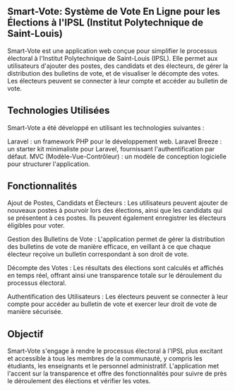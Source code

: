 ## Smart-Vote: Système de Vote En Ligne pour les Élections à l'IPSL (Institut Polytechnique de Saint-Louis)
Smart-Vote est une application web conçue pour simplifier le processus électoral à l'Institut Polytechnique de Saint-Louis (IPSL). Elle permet aux utilisateurs d'ajouter des postes, des candidats et des électeurs, de gérer la distribution des bulletins de vote, et de visualiser le décompte des votes. Les électeurs peuvent se connecter à leur compte et accéder au bulletin de vote.

## Technologies Utilisées
Smart-Vote a été développé en utilisant les technologies suivantes :

Laravel : un framework PHP pour le développement web.
Laravel Breeze : un starter kit minimaliste pour Laravel, fournissant l'authentification par défaut.
MVC (Modèle-Vue-Contrôleur) : un modèle de conception logicielle pour structurer l'application.
## Fonctionnalités
Ajout de Postes, Candidats et Électeurs : Les utilisateurs peuvent ajouter de nouveaux postes à pourvoir lors des élections, ainsi que les candidats qui se présentent à ces postes. Ils peuvent également enregistrer les électeurs éligibles pour voter.

Gestion des Bulletins de Vote : L'application permet de gérer la distribution des bulletins de vote de manière efficace, en veillant à ce que chaque électeur reçoive un bulletin correspondant à son droit de vote.

Décompte des Votes : Les résultats des élections sont calculés et affichés en temps réel, offrant ainsi une transparence totale sur le déroulement du processus électoral.

Authentification des Utilisateurs : Les électeurs peuvent se connecter à leur compte pour accéder au bulletin de vote et exercer leur droit de vote de manière sécurisée.

## Objectif
Smart-Vote s'engage à rendre le processus électoral à l'IPSL plus excitant et accessible à tous les membres de la communauté, y compris les étudiants, les enseignants et le personnel administratif. L'application met l'accent sur la transparence et offre des fonctionnalités pour suivre de près le déroulement des élections et vérifier les votes.